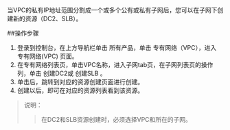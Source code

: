 当VPC的私有IP地址范围分割成一个或多个公有或私有子网后，您可以在子网下创建新的资源（DC2、SLB）。

##操作步骤

1. 登录到控制台，在上方导航栏单击 所有产品，单击 专有网络（VPC），进入 专有网络(VPC) 页面。
2. 在专有网络列表页，单击VPC名称，进入子网tab页，在子网列表页的操作列，单击 创建DC2或 创建SLB 。
3. 单击后，跳转到对应的资源创建页面进行创建。
4. 创建以后，即可在对应的资源列表看到该资源。

>说明：
>>在DC2和SLB资源创建时，必须选择VPC和所在的子网。